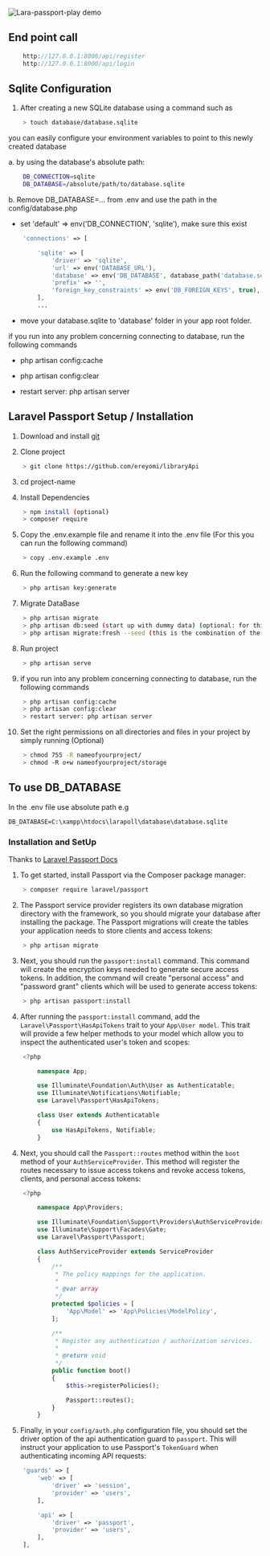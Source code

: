 ![Lara-passport-play demo](Lara-passport-play.gif)

## End point call
```PHP
	http://127.0.0.1:8000/api/register
	http://127.0.0.1:8000/api/login
```

## Sqlite Configuration

1. After creating a new SQLite database using a command such as

```bash
	> touch database/database.sqlite
``` 
 
you can easily configure your environment variables to point to this newly created database

a. by using the database's absolute path:


```bash
	DB_CONNECTION=sqlite
	DB_DATABASE=/absolute/path/to/database.sqlite
```

b. Remove DB_DATABASE=... from .env and use the path in the config/database.php
- set 'default' => env('DB_CONNECTION', 'sqlite'), make sure this exist

```PHP
	'connections' => [

        'sqlite' => [
            'driver' => 'sqlite',
            'url' => env('DATABASE_URL'),
            'database' => env('DB_DATABASE', database_path('database.sqlite')),
            'prefix' => '',
            'foreign_key_constraints' => env('DB_FOREIGN_KEYS', true),
        ],
		...
```
		
- move your database.sqlite to 'database' folder in your app root folder.

if you run into any problem concerning connecting to database, run the following commands

- php artisan config:cache

- php artisan config:clear

- restart server: php artisan server




## Laravel Passport Setup / Installation

1. Download and install [git](https://git-scm.com/)

2. Clone project

```bash
    > git clone https://github.com/ereyomi/libraryApi
```

3. cd project-name

4. Install Dependencies

```bash
    > npm install (optional)
    > composer require
```
5. Copy the .env.example file and rename it into the .env file (For this you can run the following command)

```bash
	> copy .env.example .env
```
6. Run the following command to generate a new key

```bash
	> php artisan key:generate
```
7. Migrate DataBase

```bash
	> php artisan migrate
	> php artisan db:seed (start up with dummy data) (optional: for this project)
	> php artisan migrate:fresh --seed (this is the combination of the above commands)
```
8. Run project

```bash
    > php artisan serve 
```
9. if you run into any problem concerning connecting to database, run the following commands

```bash
	> php artisan config:cache
	> php artisan config:clear
	> restart server: php artisan server
```
10. Set the right permissions on all directories and files in your project by simply running (Optional)

```bash
	> chmod 755 -R nameofyourproject/
	> chmod -R o+w nameofyourproject/storage
```

## To use DB_DATABASE

In the .env file use absolute  path 
e.g

	DB_DATABASE=C:\xampp\htdocs\larapoll\database\database.sqlite


### Installation and SetUp

Thanks to [Laravel Passport Docs](https://laravel.com/docs/7.x/passport) 

1. To get started, install Passport via the Composer package manager:

```bash
    > composer require laravel/passport
```


2. The Passport service provider registers its own database migration directory with the framework, so you should migrate your database after installing the package. The Passport migrations will create the tables your application needs to store clients and access tokens:


```bash
    > php artisan migrate
```

3. Next, you should run the `passport:install` command. This command will create the encryption keys needed to generate secure access tokens. In addition, the command will create "personal access" and "password grant" clients which will be used to generate access tokens:


```bash
    > php artisan passport:install
```

4. After running the `passport:install` command, add the `Laravel\Passport\HasApiTokens` trait to your `App\User model`. This trait will provide a few helper methods to your model which allow you to inspect the authenticated user's token and scopes:


```PHP
	<?php

		namespace App;

		use Illuminate\Foundation\Auth\User as Authenticatable;
		use Illuminate\Notifications\Notifiable;
		use Laravel\Passport\HasApiTokens;

		class User extends Authenticatable
		{
		    use HasApiTokens, Notifiable;
		}
```

4. Next, you should call the `Passport::routes` method within the `boot` method of your `AuthServiceProvider`. This method will register the routes necessary to issue access tokens and revoke access tokens, clients, and personal access tokens:

```PHP
	<?php

		namespace App\Providers;

		use Illuminate\Foundation\Support\Providers\AuthServiceProvider as ServiceProvider;
		use Illuminate\Support\Facades\Gate;
		use Laravel\Passport\Passport;

		class AuthServiceProvider extends ServiceProvider
		{
		    /**
		     * The policy mappings for the application.
		     *
		     * @var array
		     */
		    protected $policies = [
		        'App\Model' => 'App\Policies\ModelPolicy',
		    ];

		    /**
		     * Register any authentication / authorization services.
		     *
		     * @return void
		     */
		    public function boot()
		    {
		        $this->registerPolicies();

		        Passport::routes();
		    }
		}
```

5. Finally, in your `config/auth.php` configuration file, you should set the driver option of the api authentication guard to `passport`. This will instruct your application to use Passport's `TokenGuard` when authenticating incoming API requests:

```PHP
	'guards' => [
	    'web' => [
	        'driver' => 'session',
	        'provider' => 'users',
	    ],

	    'api' => [
	        'driver' => 'passport',
	        'provider' => 'users',
	    ],
	],
```
